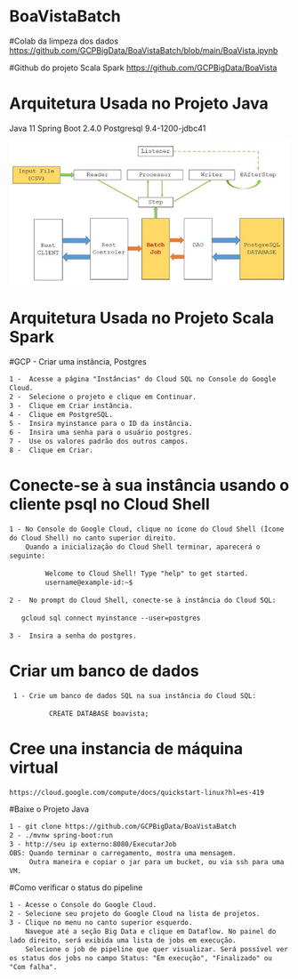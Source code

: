 # BoaVistaBatch

#Colab da limpeza dos dados
https://github.com/GCPBigData/BoaVistaBatch/blob/main/BoaVista.ipynb

#Github do projeto Scala Spark
https://github.com/GCPBigData/BoaVista


# Arquitetura Usada no Projeto Java
   Java 11
   Spring Boot 2.4.0
   Postgresql 9.4-1200-jdbc41

<img src="./plot/java.png" alt="main"  width=800> 

# Arquitetura Usada no Projeto Scala Spark


 #GCP -  Criar uma instância, Postgres 
    
    1 -  Acesse a página "Instâncias" do Cloud SQL no Console do Google Cloud.
    2 -  Selecione o projeto e clique em Continuar.
    3 -  Clique em Criar instância.
    4 -  Clique em PostgreSQL.
    5 -  Insira myinstance para o ID da instância.
    6 -  Insira uma senha para o usuário postgres.
    7 -  Use os valores padrão dos outros campos.
    8 -  Clique em Criar.

# Conecte-se à sua instância usando o cliente psql no Cloud Shell

    1 - No Console do Google Cloud, clique no ícone do Cloud Shell (Ícone do Cloud Shell) no canto superior direito.
        Quando a inicialização do Cloud Shell terminar, aparecerá o seguinte:

             Welcome to Cloud Shell! Type "help" to get started.
             username@example-id:~$

    2 -  No prompt do Cloud Shell, conecte-se à instância do Cloud SQL:
  
       gcloud sql connect myinstance --user=postgres

    3 -  Insira a senha do postgres.

# Criar um banco de dados
  
     1 - Crie um banco de dados SQL na sua instância do Cloud SQL:

              CREATE DATABASE boavista;

# Cree una instancia de máquina virtual
    https://cloud.google.com/compute/docs/quickstart-linux?hl=es-419

#Baixe o Projeto Java
  
    1 - git clone https://github.com/GCPBigData/BoaVistaBatch
    2 - ./mvnw spring-boot:run
    3 - http://seu ip externo:8080/ExecutarJob
    OBS: Quando terminar o carregamento, mostra uma mensagem.
         Outra maneira e copiar o jar para um bucket, ou via ssh para uma VM.

#Como verificar o status do pipeline

    1 - Acesse o Console do Google Cloud.
    2 - Selecione seu projeto do Google Cloud na lista de projetos.
    3 - Clique no menu no canto superior esquerdo.
        Navegue até a seção Big Data e clique em Dataflow. No painel do lado direito, será exibida uma lista de jobs em execução.
        Selecione o job de pipeline que quer visualizar. Será possível ver os status dos jobs no campo Status: "Em execução", "Finalizado" ou "Com falha".

      
  

  
 

